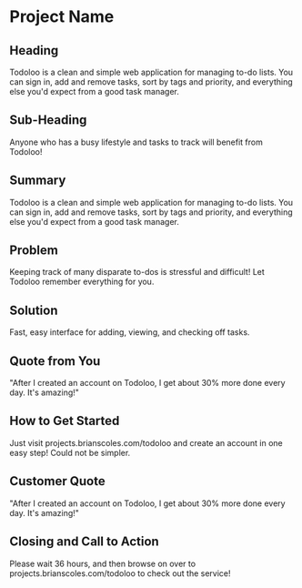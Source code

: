# Project Name #

<!-- 
> This material was originally posted [here](http://www.quora.com/What-is-Amazons-approach-to-product-development-and-product-management). It is reproduced here for posterities sake.

There is an approach called "working backwards" that is widely used at Amazon. They work backwards from the customer, rather than starting with an idea for a product and trying to bolt customers onto it. While working backwards can be applied to any specific product decision, using this approach is especially important when developing new products or features.

For new initiatives a product manager typically starts by writing an internal press release announcing the finished product. The target audience for the press release is the new/updated product's customers, which can be retail customers or internal users of a tool or technology. Internal press releases are centered around the customer problem, how current solutions (internal or external) fail, and how the new product will blow away existing solutions.

If the benefits listed don't sound very interesting or exciting to customers, then perhaps they're not (and shouldn't be built). Instead, the product manager should keep iterating on the press release until they've come up with benefits that actually sound like benefits. Iterating on a press release is a lot less expensive than iterating on the product itself (and quicker!).

If the press release is more than a page and a half, it is probably too long. Keep it simple. 3-4 sentences for most paragraphs. Cut out the fat. Don't make it into a spec. You can accompany the press release with a FAQ that answers all of the other business or execution questions so the press release can stay focused on what the customer gets. My rule of thumb is that if the press release is hard to write, then the product is probably going to suck. Keep working at it until the outline for each paragraph flows. 

Oh, and I also like to write press-releases in what I call "Oprah-speak" for mainstream consumer products. Imagine you're sitting on Oprah's couch and have just explained the product to her, and then you listen as she explains it to her audience. That's "Oprah-speak", not "Geek-speak".

Once the project moves into development, the press release can be used as a touchstone; a guiding light. The product team can ask themselves, "Are we building what is in the press release?" If they find they're spending time building things that aren't in the press release (overbuilding), they need to ask themselves why. This keeps product development focused on achieving the customer benefits and not building extraneous stuff that takes longer to build, takes resources to maintain, and doesn't provide real customer benefit (at least not enough to warrant inclusion in the press release).
 -->
 
## Heading ##
  Todoloo is a clean and simple web application for managing to-do lists.  You can sign in, add and remove tasks, sort by tags and priority, and everything else you'd expect from a good task manager.

## Sub-Heading ##
  Anyone who has a busy lifestyle and tasks to track will benefit from Todoloo!
## Summary ##
  Todoloo is a clean and simple web application for managing to-do lists.  You can sign in, add and remove tasks, sort by tags and priority, and everything else you'd expect from a good task manager.

## Problem ##
  Keeping track of many disparate to-dos is stressful and difficult!  Let Todoloo remember everything for you. 

## Solution ##
  Fast, easy interface for adding, viewing, and checking off tasks.

## Quote from You ##
  "After I created an account on Todoloo, I get about 30% more done every day.  It's amazing!"

## How to Get Started ##
  Just visit projects.brianscoles.com/todoloo and create an account in one easy step!  Could not be simpler.

## Customer Quote ##
  "After I created an account on Todoloo, I get about 30% more done every day.  It's amazing!"

## Closing and Call to Action ##
  Please wait 36 hours, and then browse on over to projects.brianscoles.com/todoloo to check out the service!
